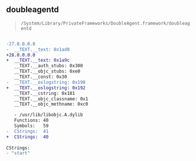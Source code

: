 ## doubleagentd

> `/System/Library/PrivateFrameworks/DoubleAgent.framework/doubleagentd`

```diff

-27.0.0.0.0
-  __TEXT.__text: 0x1ad8
+28.0.0.0.0
+  __TEXT.__text: 0x1a9c
   __TEXT.__auth_stubs: 0x300
   __TEXT.__objc_stubs: 0xe0
   __TEXT.__const: 0x30
-  __TEXT.__oslogstring: 0x198
+  __TEXT.__oslogstring: 0x192
   __TEXT.__cstring: 0x181
   __TEXT.__objc_classname: 0x1
   __TEXT.__objc_methname: 0xc0

   - /usr/lib/libobjc.A.dylib
   Functions: 40
   Symbols:   59
-  CStrings:  41
+  CStrings:  40
 
CStrings:
- "start"

```
